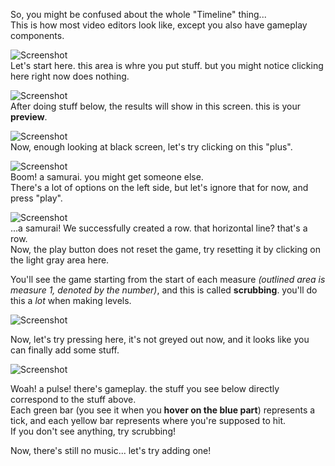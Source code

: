 So, you might be confused about the whole "Timeline" thing...  
This is how most video editors look like, except you also have gameplay components.

![Screenshot](/rdtutorial/public/images/basics/basics_1.jpg)  
Let's start here. this area is whre you put stuff. but you might notice clicking here right now does nothing.

![Screenshot](/rdtutorial/public/images/basics/basics_2.jpg)  
After doing stuff below, the results will show in this screen. this is your <b style="--d:0">p</b><b style="--d:1">r</b><b style="--d:2">e</b><b style="--d:3">v</b><b style="--d:4">i</b><b style="--d:5">e</b><b style="--d:6">w</b>.

![Screenshot](/rdtutorial/public/images/basics/basics_3.jpg)  
Now, enough looking at black screen, let's try clicking on this "plus".

![Screenshot](/rdtutorial/public/images/basics/basics_4.jpg)  
Boom! a samurai. you might get someone else.  
There's a lot of options on the left side, but let's ignore that for now, and press "play".

![Screenshot](/rdtutorial/public/images/basics/basics_5.jpg)  
...a samurai! We successfully created a row. that horizontal line? that's a row.  
Now, the play button does not reset the game, try resetting it by clicking on the light gray area here.

You'll see the game starting from the start of each measure *(outlined area is measure 1, denoted by the number)*, and this is called <b style="--d:0">s</b><b style="--d:1">c</b><b style="--d:2">r</b><b style="--d:3">u</b><b style="--d:4">b</b><b style="--d:5">b</b><b style="--d:6">i</b><b style="--d:7">n</b><b style="--d:8">g</b>. you'll do this a *lot* when making levels.

![Screenshot](/rdtutorial/public/images/basics/basics_6.jpg)  

Now, let's try pressing here, it's not greyed out now, and it looks like you can finally add some stuff.

![Screenshot](/rdtutorial/public/images/basics/basics_7.jpg)  

Woah! a pulse! there's gameplay. the stuff you see below directly correspond to the stuff above.  
Each green bar (you see it when you <b style="--d:0">h</b><b style="--d:1">o</b><b style="--d:2">v</b><b style="--d:3">e</b><b style="--d:4">r</b><b style="--d:5">&nbsp;</b><b style="--d:6">o</b><b style="--d:7">n</b><b style="--d:8">&nbsp;</b><b style="--d:9">t</b><b style="--d:10">h</b><b style="--d:11">e</b><b style="--d:12">&nbsp;</b><b style="--d:13">b</b><b style="--d:14">l</b><b style="--d:15">u</b><b style="--d:16">e</b><b style="--d:17">&nbsp;</b><b style="--d:18">p</b><b style="--d:19">a</b><b style="--d:20">r</b><b style="--d:21">t</b>) represents a tick, and each yellow bar represents where you're supposed to hit.  
If you don't see anything, try scrubbing!

Now, there's still no music... let's try adding one!    